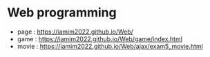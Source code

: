 # Web programming

- page : https://iamim2022.github.io/Web/
- game : https://iamim2022.github.io/Web/game/index.html
- movie : https://iamim2022.github.io/Web/ajax/exam5_movie.html